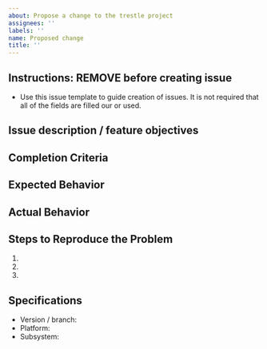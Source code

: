 ```yaml
---
about: Propose a change to the trestle project
assignees: ''
labels: ''
name: Proposed change
title: ''
---
```

## Instructions: REMOVE before creating issue

- Use this issue template to guide creation of issues. It is not required that all of the fields are filled our or used.

## Issue description / feature objectives

## Completion Criteria

## Expected Behavior

## Actual Behavior

## Steps to Reproduce the Problem

1.
1.
1.

## Specifications

- Version / branch:
- Platform:
- Subsystem:

